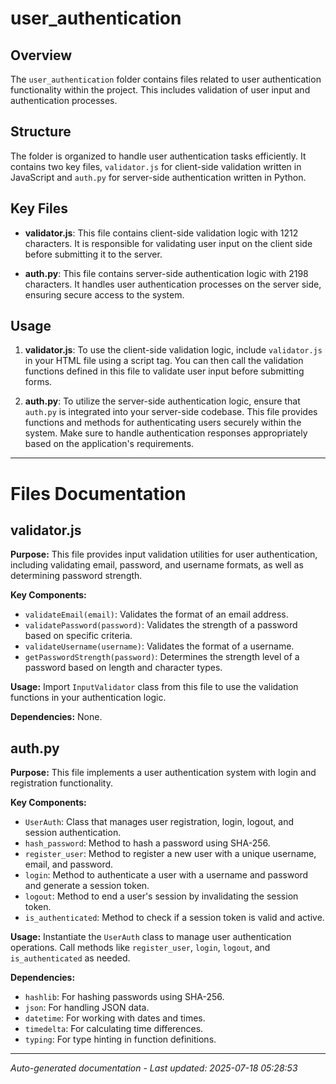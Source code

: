 # user_authentication

## Overview
The `user_authentication` folder contains files related to user authentication functionality within the project. This includes validation of user input and authentication processes.

## Structure
The folder is organized to handle user authentication tasks efficiently. It contains two key files, `validator.js` for client-side validation written in JavaScript and `auth.py` for server-side authentication written in Python.

## Key Files
- **validator.js**: This file contains client-side validation logic with 1212 characters. It is responsible for validating user input on the client side before submitting it to the server.
  
- **auth.py**: This file contains server-side authentication logic with 2198 characters. It handles user authentication processes on the server side, ensuring secure access to the system.

## Usage
1. **validator.js**: To use the client-side validation logic, include `validator.js` in your HTML file using a script tag. You can then call the validation functions defined in this file to validate user input before submitting forms.

2. **auth.py**: To utilize the server-side authentication logic, ensure that `auth.py` is integrated into your server-side codebase. This file provides functions and methods for authenticating users securely within the system. Make sure to handle authentication responses appropriately based on the application's requirements.

---

# Files Documentation

## validator.js

**Purpose:** This file provides input validation utilities for user authentication, including validating email, password, and username formats, as well as determining password strength.

**Key Components:**
- `validateEmail(email)`: Validates the format of an email address.
- `validatePassword(password)`: Validates the strength of a password based on specific criteria.
- `validateUsername(username)`: Validates the format of a username.
- `getPasswordStrength(password)`: Determines the strength level of a password based on length and character types.

**Usage:** Import `InputValidator` class from this file to use the validation functions in your authentication logic.

**Dependencies:** None.

## auth.py

**Purpose:** This file implements a user authentication system with login and registration functionality.

**Key Components:**
- `UserAuth`: Class that manages user registration, login, logout, and session authentication.
- `hash_password`: Method to hash a password using SHA-256.
- `register_user`: Method to register a new user with a unique username, email, and password.
- `login`: Method to authenticate a user with a username and password and generate a session token.
- `logout`: Method to end a user's session by invalidating the session token.
- `is_authenticated`: Method to check if a session token is valid and active.

**Usage:** Instantiate the `UserAuth` class to manage user authentication operations. Call methods like `register_user`, `login`, `logout`, and `is_authenticated` as needed.

**Dependencies:** 
- `hashlib`: For hashing passwords using SHA-256.
- `json`: For handling JSON data.
- `datetime`: For working with dates and times.
- `timedelta`: For calculating time differences.
- `typing`: For type hinting in function definitions.

---
*Auto-generated documentation - Last updated: 2025-07-18 05:28:53*
